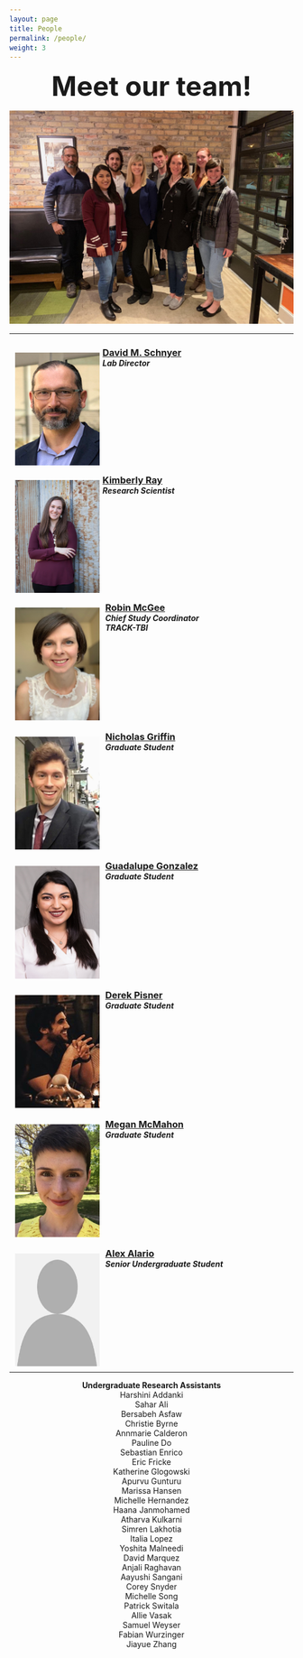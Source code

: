```yaml
---
layout: page
title: People
permalink: /people/
weight: 3
---
```


<center><strong><font size="15"> Meet our team! </font></strong></center>

![Team picture](/assets/team.jpg)
<hr>

<!-- A template to either change your current profile on the People page OR to add in a new member. Simply copy and paste the lines of code below OR add in what you need. If you don't need some lines of code, remove them (aka social media links). Do not change the CSS.

<div>

<img src="/assets/name-of-your-photo.jpg" hspace="10" style="width:150px; height:200px; float:left; margin: 10px;">
<h3 style="margin-bottom:0;"> <a href="/people/your-permalink/"> Your Name </a></h3>
<h5 style="margin-top:0; margin-bottom:0;"> Your Position </h5>
<a href="https://orcid.org/NUMBER" target="_blank"><i class="ai ai-orcid-square ai-lg"></i></a>
<a href="https://www.researchgate.net/profile/USERNAME" target="_blank"><i class="ai ai-researchgate-square ai-lg"></i></a>
<a href="http://scholar.google.com/citations?user=USERNAME" target="_blank"><i class="ai ai-google-scholar-square ai-lg"></i></a>
<a href="WEBSITE LINK" target="_blank"><i class="fas fa-external-link-square-alt fa-lg"></i></a>
<a href="LINKEDIN PROFILE LINK" target="_blank"><i class="fab fab fa-linkedin fa-lg"></i></a>
<a href="mailto: YOUR EMAIL"><i class="fas fa-envelope-square fa-lg"></i></a>
<a href="https://twitter.com/USERNAME" target="_blank"><i class="fab fa-twitter-square fa-lg"></i></a>
<a href="https://github.com/USERNAME" target="_blank"><i class="fab fa-github-square fa-lg"></i></a>

</div>

<p style="clear: both;">

-->

<!-- Dr. Schnyer -->

<div>

<img src="/assets/david-schnyer.png" hspace="10" style="width:150px; height:200px; float:left; margin: 10px; margin-right: 1%; margin-bottom: 0.5em;">
<h3 style="margin-bottom:0;"> <a href="/people/davidmschnyer/"> David M. Schnyer </a></h3>
<h5 style="margin-top:0; margin-bottom:0;"> Lab Director </h5>
<a href="https://www.researchgate.net/profile/David_Schnyer" target="_blank"><i class="ai ai-researchgate-square ai-lg"></i></a>
<a href="mailto: schnyer@utexas.edu"><i class="fas fa-envelope-square fa-lg"></i></a>
<a href="https://twitter.com/DMSchnyer" target="_blank"><i class="fab fa-twitter-square fa-lg"></i></a>
<a href="https://github.com/Dschnyer" target="_blank"><i class="fab fa-github-square fa-lg"></i></a>

</div>

<p style="clear: both;">

<!-- Kimberly Ray -->

<div>

<img src="/assets/KLR-labwebsitephoto.jpg" hspace="10" style="width:150px; height:200px; float:left; margin: 10px; margin-right: 1%; margin-bottom: 0.5em;">
<h3 style="margin-bottom:0;"> <a href="/people/kimray/"> Kimberly Ray </a></h3>
<h5 style="margin-top:0; margin-bottom:0;"> Research Scientist </h5>
<a href="https://orcid.org/0000-0003-1302-2834" target="_blank"><i class="ai ai-orcid-square ai-lg"></i></a>
<a href="http://scholar.google.com/citations?user=Qt6OuAkAAAAJ" target="_blank"><i class="ai ai-google-scholar-square ai-lg"></i></a>
<a href="https://www.researchgate.net/profile/Kimberly_Ray" target="_blank"><i class="ai ai-researchgate-square ai-lg"></i></a>
<a href="https://github.com/kimberlylray" target="_blank"><i class="fab fa-github-square fa-lg"></i></a>

</div>

<p style="clear: both;">

<!-- Robin McGee -->

<div>

<img src="/assets/Robin McGee.jpg" hspace="10" style="width:150px; height:200px; float:left; margin: 10px;">
<h3 style="margin-bottom:0; "> <a href="/people/robinmcgee/"> Robin McGee </a></h3>
<h5 style="margin-top:0; margin-bottom:0"> Chief Study Coordinator</h5>
<h5 style="margin-top:0; margin-bottom:0;"> TRACK-TBI</h5>


</div>

<p style="clear: both;">

<!-- Nicholas Griffin -->

<div>

<img src="/assets/nicholas-griffin.jpg" hspace="10" style="width:150px; height:200px; float:left; margin: 10px;">
<h3 style="margin-bottom:0;"> <a href="/people/nicholasgriffin/"> Nicholas Griffin </a></h3>
<h5 style="margin-top:0; margin-bottom:0;"> Graduate Student </h5>

<a href="http://scholar.google.com/citations?user=QBwyHvUAAAAJ" target="_blank"><i class="ai ai-google-scholar-square ai-lg"></i></a>
<a href="https://liberalarts.utexas.edu/psychology/graduate/profile.php?id=nrg672" target="_blank"><i class="fas fa-external-link-square-alt fa-lg"></i></a>
<a href="https://www.linkedin.com/in/nicholas-griffin-b390aa162/" target="_blank"><i class="fab fab fa-linkedin fa-lg"></i></a>
<a href="mailto: ngriffin@utexas.edu"><i class="fas fa-envelope-square fa-lg"></i></a>
<a href="https://github.com/nrgriffin" target="_blank"><i class="fab fa-github-square fa-lg"></i></a>

</div>

<p style="clear: both;">

<!-- Guadalupe Gonzalez -->

<div>

<img src="/assets/LupitaGlez.jpg" hspace="10" style="width:150px; height:200px; float:left; margin: 10px;">
<h3 style="margin-bottom:0;"> <a href="/people/guadalupegonzalez/"> Guadalupe Gonzalez</a></h3>
<h5 style="margin-top:0; margin-bottom:0;"> Graduate Student </h5>
<a href="https://www.researchgate.net/profile/Guadalupe_Gonzalez25" target="_blank"><i class="ai ai-researchgate-square ai-lg"></i></a>
<a href="http://scholar.google.com/citations?user=wMbLAigAAAAJ&hl=en&citsig=AMD79opA7ynYpznqTIUP7N7hn0SzileNpw" target="_blank"><i class="ai ai-google-scholar-square ai-lg"></i></a>
<a href=" https://liberalarts.utexas.edu/psychology/graduate/profile.php?id=gsg569" target="_blank"><i class="fas fa-external-link-square-alt fa-lg"></i></a>
<a href="https://www.linkedin.com/in/guadalupe-gonzalez-b4a0489a" target="_blank"><i class="fab fab fa-linkedin fa-lg"></i></a>
<a href="mailto: lupitagon@utexas.edu"><i class="fas fa-envelope-square fa-lg"></i></a>

</div>

<p style="clear: both;">

<!-- Derek Pisner -->

<div>

<img src="/assets/derek-pisner.png" hspace="10" style="width:150px; height:200px; float:left; margin: 10px;">
<h3 style="margin-bottom:0;"> <a href="/people/derekpisner/"> Derek Pisner</a></h3>
<h5 style="margin-top:0; margin-bottom:0;"> Graduate Student </h5>
<a href="http://scholar.google.com/citations?user=fxkMpsYAAAAJ&hl" target="_blank"><i class="ai ai-google-scholar-square ai-lg"></i></a>
<a href="https://dpys.github.io/" target="_blank"><i class="fas fa-external-link-square-alt fa-lg"></i></a>
<a href="https://github.com/dPys" target="_blank"><i class="fab fa-github-square fa-lg"></i></a>

</div>

<p style="clear: both;">

<!-- Megan McMahon -->

<div>

<img src="/assets/megan-mcmahon.jpg" hspace="10" style="width:150px; height:200px; float:left; margin: 10px;">
<h3 style="margin-bottom:0;"> <a href="/people/meganmcmahon/"> Megan McMahon</a></h3>
<h5 style="margin-top:0; margin-bottom:0;"> Graduate Student </h5>
<a href="https://www.researchgate.net/profile/Megan_Mcmahon4" target="_blank"><i class="ai ai-researchgate-square ai-lg"></i></a>
<a href="http://scholar.google.com/citations?user=gQt3NCoAAAAJ" target="_blank"><i class="ai ai-google-scholar-square ai-lg"></i></a>
<a href=" https://liberalarts.utexas.edu/psychology/graduate/profile.php?id=mcm5324" target="_blank"><i class="fas fa-external-link-square-alt fa-lg"></i></a>
<a href="https://github.com/mcmahonmc" target="_blank"><i class="fab fa-github-square fa-lg"></i></a>

</div>

<p style="clear: both;">

<!-- Alex Alario -->

<div>

<img src="/assets/placeholder.jpg" hspace="10" style="width:150px; height:200px; float:left; margin: 10px;">
<h3 style="margin-bottom:0;"> <a href="/people/alexalario/"> Alex Alario</a></h3>
<h5 style="margin-top:0; margin-bottom:0;"> Senior Undergraduate Student </h5>
<a href="https://github.com/alexalario" target="_blank"><i class="fab fa-github-square fa-lg"></i></a>

</div>

<p style="clear: both;">

<hr>

<!-- List of RAs -->

<center> <strong> Undergraduate Research Assistants </strong> </center>

<center> Harshini Addanki </center>
<center> Sahar Ali </center>
<center> Bersabeh Asfaw </center>
<center> Christie Byrne </center>
<center> Annmarie Calderon </center>
<center> Pauline Do </center>
<center> Sebastian Enrico </center>
<center> Eric Fricke </center>
<center> Katherine Glogowski </center>
<center> Apurvu Gunturu </center>
<center> Marissa Hansen </center>
<center> Michelle Hernandez </center>
<center> Haana Janmohamed </center>
<center> Atharva Kulkarni </center>
<center> Simren Lakhotia </center>
<center> Italia Lopez </center>
<center> Yoshita Malneedi </center>
<center> David Marquez </center>
<center> Anjali Raghavan </center>
<center> Aayushi Sangani </center>
<center> Corey Snyder </center>
<center> Michelle Song </center>
<center> Patrick Switala </center>
<center> Allie Vasak </center>
<center> Samuel Weyser </center>
<center> Fabian Wurzinger </center>
<center> Jiayue Zhang</center>
	
